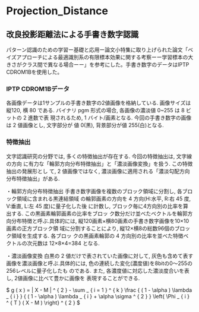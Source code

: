 # Projection_Distance
## 改良投影距離法による手書き数字認識

パターン認識のための学習ー基礎と応用ー論文小特集に取り上げられた論文「ベイズアプローチによる最適識別系の有限標本効果に関する考察ーー学習標本の大きさがクラス間で異なる場合ーー」を参考にした。手書き数字のデータはIPTP CDROM1Bを使用した。

### IPTP CDROM1Bデータ
各画像データは1サンプルの手書き数字の2値画像を格納している. 画像サイズは縦120,
横 80 である. バイナリ pgm 形式の場合, 各画像の濃淡値 0~255 は 8 ビットの 2 進数で表 現されるため, 1 バイト/画素となる. 今回の手書き数字の画像は 2 値画像とし, 文字部分が 値 0(黒), 背景部分が値 255(白)となる.

### 特徴抽出
文字認識研究の分野では, 多くの特徴抽出が存在する. 今回の特徴抽出は, 文字線の方向
に有力な「輪郭方向分布特徴抽出」と「濃淡画像変換」を扱う. この特徴抽出の発展形とし て, 2 値画像ではなく, 濃淡画像に適用される「濃淡勾配方向分布特徴抽出」がある.
  
・輪郭方向分布特徴抽出
手書き数字画像を複数のブロック領域に分割し, 各ブロック領域に含まれる黒連結領域
の輪郭画素の方向を 4 方向(H:水平, R:右 45 度, V:垂直, L:左 45 度)に量子化した後 に計数し, ブロック毎に4方向別の比率を算出する. この黒画素輪郭画素の比率をブロッ ク数分だけ並べたベクトルを輪郭方向分布特徴と呼ぶ.具体的には, 縦120画素×横80画素の手書き数字画像を10×10画素の正方ブロック領 域に分割することにより, 縦12×横8の総数96個のブロック領域を生成する. 各ブロッ クの黒画素輪郭の 4 方向別の比率を並べた特徴ベクトルの次元数は 12×8×4=384 となる.
  
・濃淡画像変換
白黒の 2 値だけで表されていた画像に対して, 灰色も含めて表す画像を濃淡画像と呼ぶ.具体的には, 色の連続した変化(濃度値)を8bitの0〜255の256レベルに量子化したも のである. また, 各濃度値に対応した濃淡度合いを表し, 2値画像に比べて豊かに画像を 表現することができる.
  
$
g ( x ) = \| X - M \| ^ { 2 } - \sum _ { i = 1 } ^ { k } \frac { ( 1 - \alpha ) \lambda _ { i } } { ( 1 - \alpha ) \lambda _ { i } + \alpha \sigma ^ { 2 } } \left\{ \Phi _ { i } ^ { T } ( X - M ) \right\} ^ { 2 }
$
